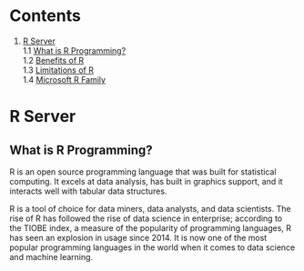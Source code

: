 # Contents
1. [R Server](#r-server)  
  1.1 [What is R Programming?](#what-is-r-programming)  
  1.2 [Benefits of R](#benefits-of-r)  
  1.3 [Limitations of R](#limitations-of-r)  
  1.4 [Microsoft R Family](#microsoft-r-family)  
  
# R Server
## What is R Programming?
R is an open source programming language that was built for statistical computing. It excels at data analysis, has built in graphics support, and it interacts well with tabular data structures.  

R is a tool of choice for data miners, data analysts, and data scientists. The rise of R has followed the rise of data science in enterprise; according to the TIOBE index, a measure of the popularity of programming languages, R has seen an explosion in usage since 2014. It is now one of the most popular programming languages in the world when it comes to data science and machine learning. 
